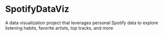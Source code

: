 # SpotifyDataViz
A data visualization project that leverages personal Spotify data to explore listening habits, favorite artists, top tracks, and more
